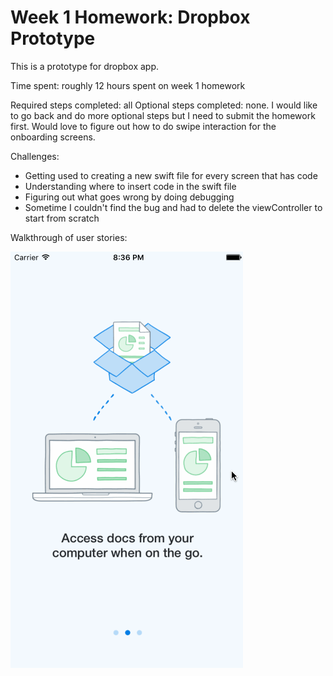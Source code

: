 # Week 1 Homework: Dropbox Prototype

This is a prototype for dropbox app. 

Time spent: roughly 12 hours spent on week 1 homework

Required steps completed: all
Optional steps completed: none. I would like to go back and do more optional steps but I need to submit the homework first. Would love to figure out how to do swipe interaction for the onboarding screens. 

Challenges: 
- Getting used to creating a new swift file for every screen that has code
- Understanding where to insert code in the swift file
- Figuring out what goes wrong by doing debugging 
- Sometime I couldn't find the bug and had to delete the viewController to start from scratch 

Walkthrough of user stories: 

![Video Walkthrough](https://github.com/quandnguyen/codepath/blob/master/Week1-Dropbox/week1-dropbox.gif) 
